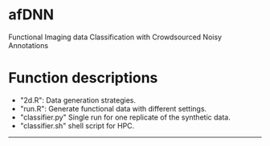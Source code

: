 # afDNN
Functional Imaging data Classification with Crowdsourced Noisy Annotations
# Function descriptions
- "2d.R": Data generation strategies.
- "run.R": Generate functional data with different settings.
- "classifier.py" Single run for one replicate of the synthetic data.
- "classifier.sh" shell script for HPC.
-------------------------------------------------------------
